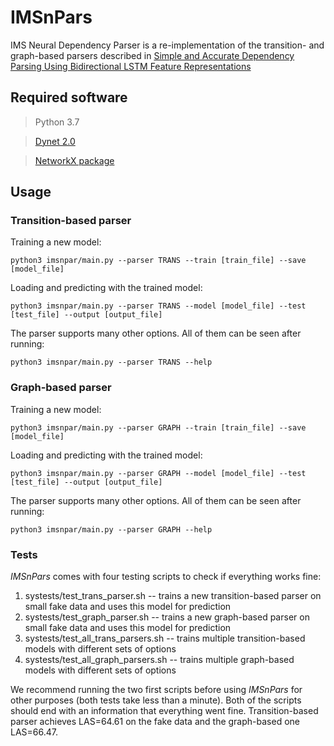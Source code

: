 # IMSnPars

IMS Neural Dependency Parser is a re-implementation of the transition- and graph-based parsers described in [Simple and Accurate Dependency Parsing
Using Bidirectional LSTM Feature Representations](https://aclweb.org/anthology/Q16-1023)

## Required software

> Python 3.7

> [Dynet 2.0](http://dynet.io/)

> [NetworkX package](https://networkx.github.io/)

## Usage

### Transition-based parser

Training a new model:
```
python3 imsnpar/main.py --parser TRANS --train [train_file] --save [model_file]
```

Loading and predicting with the trained model:
```
python3 imsnpar/main.py --parser TRANS --model [model_file] --test  [test_file] --output [output_file]
```

The parser supports many other options. All of them can be seen after running:
```
python3 imsnpar/main.py --parser TRANS --help
```

### Graph-based parser

Training a new model:
```
python3 imsnpar/main.py --parser GRAPH --train [train_file] --save [model_file]
```

Loading and predicting with the trained model:
```
python3 imsnpar/main.py --parser GRAPH --model [model_file] --test  [test_file] --output [output_file]
```

The parser supports many other options. All of them can be seen after running:
```
python3 imsnpar/main.py --parser GRAPH --help
```

### Tests

*IMSnPars* comes with four testing scripts to check if everything works fine:
1. systests/test_trans_parser.sh -- trains a new transition-based parser on small fake data and uses this model for prediction
2. systests/test_graph_parser.sh -- trains a new graph-based parser on small fake data and uses this model for prediction
3. systests/test_all_trans_parsers.sh -- trains multiple transition-based models with different sets of options
4. systests/test_all_graph_parsers.sh -- trains multiple graph-based models with different sets of options

We recommend running the two first scripts before using *IMSnPars* for other purposes (both tests take less than a minute). Both of the scripts should end with an information that everything went fine. Transition-based parser achieves LAS=64.61 on the fake data and the graph-based one LAS=66.47.

